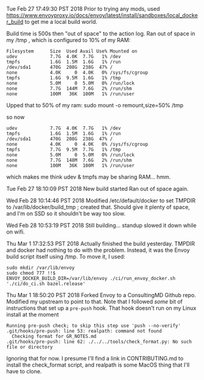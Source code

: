 Tue Feb 27 17:49:30 PST 2018
Prior to trying any mods, used https://www.envoyproxy.io/docs/envoy/latest/install/sandboxes/local_docker_build to get me a local build world.

Build time is 500s then "out of space" to the action log. Ran out of space in my /tmp , which is configured to 10% of my RAM:

```
Filesystem      Size  Used Avail Use% Mounted on
udev            7.7G  4.0K  7.7G   1% /dev
tmpfs           1.6G  1.5M  1.6G   1% /run
/dev/sda1       470G  208G  238G  47% /
none            4.0K     0  4.0K   0% /sys/fs/cgroup
tmpfs           1.6G  9.5M  1.6G   1% /tmp
none            5.0M     0  5.0M   0% /run/lock
none            7.7G  144M  7.6G   2% /run/shm
none            100M   36K  100M   1% /run/user
```

Upped that to 50% of my ram:
sudo mount -o remount,size=50% /tmp

so now

```
udev            7.7G  4.0K  7.7G   1% /dev
tmpfs           1.6G  1.5M  1.6G   1% /run
/dev/sda1       470G  208G  238G  47% /
none            4.0K     0  4.0K   0% /sys/fs/cgroup
tmpfs           7.7G  9.5M  7.7G   1% /tmp
none            5.0M     0  5.0M   0% /run/lock
none            7.7G  148M  7.6G   2% /run/shm
none            100M   36K  100M   1% /run/user
```

which makes me think udev & tmpfs may be sharing RAM... hmm.

Tue Feb 27 18:10:09 PST 2018
New build started
Ran out of space again.

Wed Feb 28 10:14:46 PST 2018
Modified /etc/default/docker to set TMPDIR to /var/lib/docker/build_tmp ; created that.  Should give it plenty of space,
and I'm on SSD so it shouldn't be way too slow.

Wed Feb 28 10:53:19 PST 2018
Still building... standup slowed it down while on wifi.

Thu Mar  1 17:32:53 PST 2018
Actually finished the build yesterday. TMPDIR and docker had nothing to do with the problem. Instead, it was the Envoy build script itself using /tmp. To move it, I used:

```
sudo mkdir /var/lib/envoy
sudo chmod 777 !!$
ENVOY_DOCKER_BUILD_DIR=/var/lib/envoy ./ci/run_envoy_docker.sh './ci/do_ci.sh bazel.release'
```

Thu Mar  1 18:50:20 PST 2018
Forked Envoy to a ConsultingMD Github repo.
Modified my upstream to point to that.
Note that I followed *some* bit of instructions that set up a `pre-push` hook. That hook doesn't run on my Linux install at the moment

```
Running pre-push check; to skip this step use 'push --no-verify'
.git/hooks/pre-push: line 53: realpath: command not found
  Checking format for GR_NOTES.md
.git/hooks/pre-push: line 62: ./../../tools/check_format.py: No such file or directory
```

Ignoring that for now. I presume I'll find a link in CONTRIBUTING.md to install the check_format script, and realpath is some MacOS thing that I'll have to clone.
